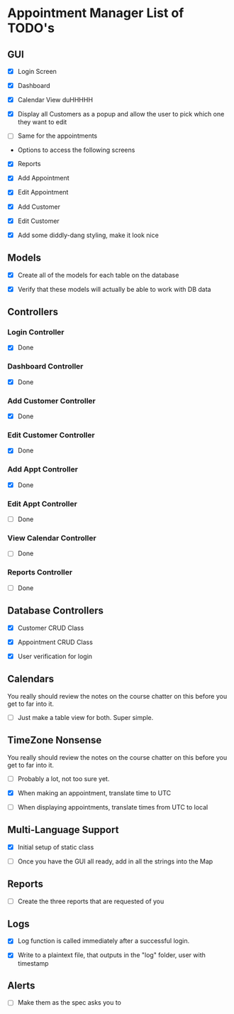 # Appointment Manager List of TODO's

## GUI

- [X] Login Screen

- [X] Dashboard

- [X] Calendar View duHHHHH

- [X] Display all Customers as a popup and allow the user to pick which one they want to edit

- [ ] Same for the appointments
    
- Options to access the following screens

- [X] Reports

- [X] Add Appointment

- [X] Edit Appointment

- [X] Add Customer

- [X] Edit Customer

- [X] Add some diddly-dang styling, make it look nice


## Models

- [X] Create all of the models for each table on the database

- [X] Verify that these models will actually be able to work with DB data


## Controllers


### Login Controller

- [X] Done


### Dashboard Controller

- [X] Done


### Add Customer Controller

- [X] Done


### Edit Customer Controller

- [X] Done


### Add Appt Controller

- [X] Done


### Edit Appt Controller

- [ ] Done


### View Calendar Controller

- [ ] Done


### Reports Controller

- [ ] Done


## Database Controllers

- [X] Customer CRUD Class

- [X] Appointment CRUD Class

- [X] User verification for login


## Calendars

You really should review the notes on the course chatter on this before you get
to far into it.

- [ ] Just make a table view for both. Super simple.

## TimeZone Nonsense

You really should review the notes on the course chatter on this before you get
to far into it.

- [ ] Probably a lot, not too sure yet.

- [X] When making an appointment, translate time to UTC

- [ ] When displaying appointments, translate times from UTC to local



## Multi-Language Support

- [X] Initial setup of static class

- [ ] Once you have the GUI all ready, add in all the strings into the Map


## Reports

- [ ] Create the three reports that are requested of you


## Logs

- [X] Log function is called immediately after a successful login.

- [X] Write to a plaintext file, that outputs in the "log" folder, user with timestamp


## Alerts

- [ ] Make them as the spec asks you to
